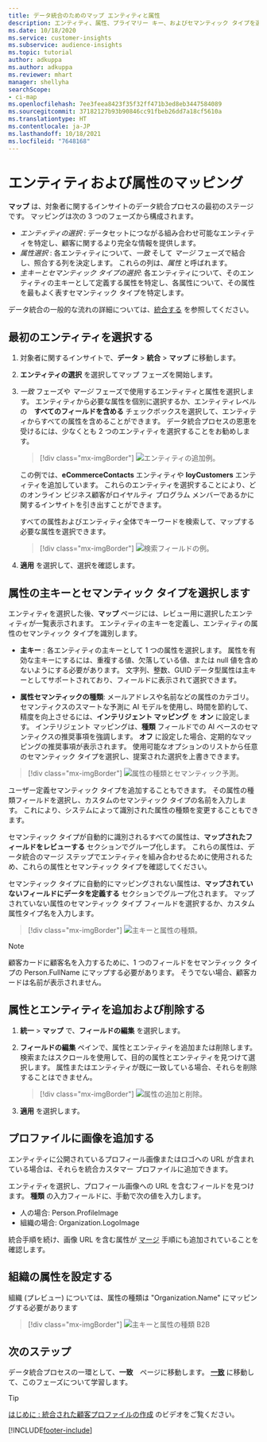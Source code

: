 ```yaml
---
title: データ統合のためのマップ エンティティと属性
description: エンティティ、属性、プライマリー キー、およびセマンティック タイプを選択して、データを統合された顧客プロファイルにマッピングします。
ms.date: 10/18/2020
ms.service: customer-insights
ms.subservice: audience-insights
ms.topic: tutorial
author: adkuppa
ms.author: adkuppa
ms.reviewer: mhart
manager: shellyha
searchScope:
- ci-map
ms.openlocfilehash: 7ee3feea8423f35f32ff471b3ed8eb3447584089
ms.sourcegitcommit: 37182127b93b90846cc91fbeb26dd7a18cf5610a
ms.translationtype: HT
ms.contentlocale: ja-JP
ms.lasthandoff: 10/18/2021
ms.locfileid: "7648168"
---
```

# <a name="map-entities-and-attributes"></a>エンティティおよび属性のマッピング

**マップ** は、対象者に関するインサイトのデータ統合プロセスの最初のステージです。 マッピングは次の 3 つのフェーズから構成されます。

- *エンティティの選択* : データセットにつながる組み合わせ可能なエンティティを特定し、顧客に関するより完全な情報を提供します。
- *属性選択* : 各エンティティについて、*一致* そして *マージ* フェーズで結合し、照合する列を決定します。 これらの列は、*属性* と呼ばれます。
- *主キーとセマンティック タイプの選択*: 各エンティティについて、そのエンティティの主キーとして定義する属性を特定し、各属性について、その属性を最もよく表すセマンティック タイプを特定します。

データ統合の一般的な流れの詳細については、[統合する](data-unification.md) を参照してください。

## <a name="select-the-first-entities"></a>最初のエンティティを選択する

1. 対象者に関するインサイトで、**データ** > **統合** > **マップ** に移動します。

2. **エンティティの選択** を選択してマップ フェーズを開始します。

3. *一致* フェーズや *マージ* フェーズで使用するエンティティと属性を選択します。 エンティティから必要な属性を個別に選択するか、エンティティレベルの　**すべてのフィールドを含める** チェックボックスを選択して、エンティティからすべての属性を含めることができます。 データ統合プロセスの恩恵を受けるには、少なくとも 2 つのエンティティを選択することをお勧めします。

   > [!div class="mx-imgBorder"]
   > ![エンティティの追加例。](media/data-manager-configure-map-add-entities-example.png "エンティティの追加の例")

   この例では、**eCommerceContacts** エンティティや **loyCustomers** エンティティを追加しています。 これらのエンティティを選択することにより、どのオンライン ビジネス顧客がロイヤルティ プログラム メンバーであるかに関するインサイトを引き出すことができます。
   
   すべての属性およびエンティティ全体でキーワードを検索して、マップする必要な属性を選択できます。
   
     > [!div class="mx-imgBorder"]
   > ![検索フィールドの例。](media/data-manager-configure-map-search-fields-example.png "検索フィールドの例")

4. **適用** を選択して、選択を確認します。

## <a name="select-primary-key-and-semantic-type-for-attributes"></a>属性の主キーとセマンティック タイプを選択します

エンティティを選択した後、**マップ** ページには、レビュー用に選択したエンティティが一覧表示されます。 エンティティの主キーを定義し、エンティティの属性のセマンティック タイプを識別します。

- **主キー** : 各エンティティの主キーとして 1 つの属性を選択します。 属性を有効な主キーにするには、重複する値、欠落している値、または null 値を含めないようにする必要があります。 文字列、整数、GUID データ型属性は主キーとしてサポートされており、フィールドに表示されて選択できます。

- **属性セマンティックの種類**: メールアドレスや名前などの属性のカテゴリ。 セマンティクスのスマートな予測に AI モデルを使用し、時間を節約して、精度を向上させるには、**インテリジェント マッピング** を **オン** に設定します。 インテリジェント マッピングは、**種類** フィールドでの AI ベースのセマンティクスの推奨事項を強調します。 **オフ** に設定した場合、定期的なマッピングの推奨事項が表示されます。 使用可能なオプションのリストから任意のセマンティック タイプを選択し、提案された選択を上書きできます。

> [!div class="mx-imgBorder"]
> ![属性の種類とセマンティック予測。](media/data-manager-configure-map-add-attributes-semantic-prediction.png "属性の種類とセマンティック予測")

ユーザー定義セマンティック タイプを追加することもできます。 その属性の種類フィールドを選択し、カスタムのセマンティック タイプの名前を入力します。 これにより、システムによって識別された属性の種類を変更することもできます。

セマンティック タイプが自動的に識別されるすべての属性は、**マップされたフィールドをレビューする** セクションでグループ化します。 これらの属性は、データ統合のマージ ステップでエンティティを組み合わせるために使用されるため、これらの属性とセマンティック タイプを確認してください。

セマンティック タイプに自動的にマッピングされない属性は、**マップされていないフィールドにデータを定義する** セクションでグループ化されます。 マップされていない属性のセマンティック タイプ フィールドを選択するか、カスタム属性タイプ名を入力します。

> [!div class="mx-imgBorder"]
> ![主キーと属性の種類。](media/data-manager-configure-map-add-attributes.png "主キーと属性の種類")

> [!NOTE]
> 顧客カードに顧客名を入力するために、1 つのフィールドをセマンティック タイプの Person.FullName にマップする必要があります。 そうでない場合、顧客カードは名前が表示されません。 

## <a name="add-and-remove-attributes-and-entities"></a>属性とエンティティを追加および削除する

1. **統一** > **マップ** で、**フィールドの編集** を選択します。

2. **フィールドの編集** ペインで、属性とエンティティを追加または削除します。 検索またはスクロールを使用して、目的の属性とエンティティを見つけて選択します。 属性またはエンティティが既に一致している場合、それらを削除することはできません。

   > [!div class="mx-imgBorder"]
   > ![属性の追加と削除。](media/configure-data-map-edit.png "属性の追加または削除")

3. **適用** を選択します。

## <a name="add-images-to-profiles"></a>プロファイルに画像を追加する

エンティティに公開されているプロフィール画像またはロゴへの URL が含まれている場合は、それらを統合カスタマー プロファイルに追加できます。

エンティティを選択し、プロフィール画像への URL を含むフィールドを見つけます。 **種類** の入力フィールドに、手動で次の値を入力します。 
- 人の場合: Person.ProfileImage
- 組織の場合: Organization.LogoImage

統合手順を続け、画像 URL を含む属性が [マージ](merge-entities.md) 手順にも追加されていることを確認します。

## <a name="set-attributes-for-organizations"></a>組織の属性を設定する

組織 (プレビュー) については、属性の種類は "Organization.Name" にマッピングする必要があります
> [!div class="mx-imgBorder"]
> ![主キーと属性の種類 B2B](media/configure-data-map-edit-b2b.png "主キーと属性の種類 B2B")

## <a name="next-step"></a>次のステップ

データ統合プロセスの一環として、**一致**　ページに移動します。 [**一致**](match-entities.md) に移動して、このフェーズについて学習します。

> [!TIP]
> [はじめに : 統合された顧客プロファイルの作成](https://youtu.be/oBfGEhucAxs) のビデオをご覧ください。


[!INCLUDE[footer-include](../includes/footer-banner.md)]